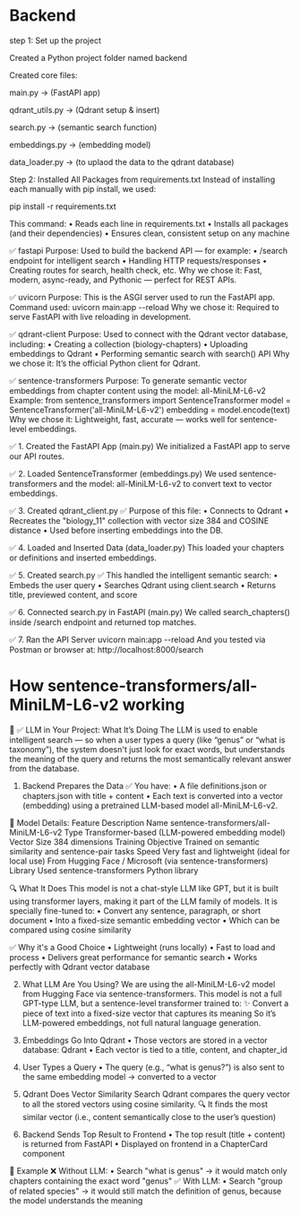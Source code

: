 # Backend

step 1: Set up the project

Created a Python project folder named backend

Created core files:

main.py -> (FastAPI app)

qdrant_utils.py -> (Qdrant setup & insert)

search.py -> (semantic search function)

embeddings.py -> (embedding model)

data_loader.py -> (to uplaod the data to the qdrant database)

Step 2: Installed All Packages from requirements.txt
Instead of installing each manually with pip install, we used:

pip install -r requirements.txt

This command:
•	Reads each line in requirements.txt
•	Installs all packages (and their dependencies)
•	Ensures clean, consistent setup on any machine

✅ fastapi
Purpose:
Used to build the backend API — for example:
•	/search endpoint for intelligent search
•	Handling HTTP requests/responses
•	Creating routes for search, health check, etc.
Why we chose it:
Fast, modern, async-ready, and Pythonic — perfect for REST APIs.

✅ uvicorn
Purpose:
This is the ASGI server used to run the FastAPI app.
Command used:
uvicorn main:app --reload
Why we chose it:
Required to serve FastAPI with live reloading in development.

✅ qdrant-client
Purpose:
Used to connect with the Qdrant vector database, including:
•	Creating a collection (biology-chapters)
•	Uploading embeddings to Qdrant
•	Performing semantic search with search() API
Why we chose it:
It’s the official Python client for Qdrant.

✅ sentence-transformers
Purpose:
To generate semantic vector embeddings from chapter content using the model:
all-MiniLM-L6-v2
Example:
from sentence_transformers import SentenceTransformer
model = SentenceTransformer('all-MiniLM-L6-v2')
embedding = model.encode(text)
Why we chose it:
Lightweight, fast, accurate — works well for sentence-level embeddings.


✅ 1. Created the FastAPI App (main.py)
We initialized a FastAPI app to serve our API routes.

✅ 2. Loaded SentenceTransformer (embeddings.py)
We used sentence-transformers and the model: all-MiniLM-L6-v2 to convert text to vector embeddings.

✅ 3. Created qdrant_client.py
✅ Purpose of this file:
•	Connects to Qdrant
•	Recreates the "biology_11" collection with vector size 384 and COSINE distance
•	Used before inserting embeddings into the DB.

✅ 4. Loaded and Inserted Data (data_loader.py)
This loaded your chapters or definitions and inserted embeddings.

✅ 5. Created search.py
✅ This handled the intelligent semantic search:
•	Embeds the user query
•	Searches Qdrant using client.search
•	Returns title, previewed content, and score

✅ 6. Connected search.py in FastAPI (main.py)
We called search_chapters() inside /search endpoint and returned top matches.

✅ 7. Ran the API Server
uvicorn main:app --reload
And you tested via Postman or browser at:
http://localhost:8000/search



# How sentence-transformers/all-MiniLM-L6-v2 working

🧠 ✅ LLM in Your Project: What It’s Doing
The LLM is used to enable intelligent search — so when a user types a query (like “genus” or “what is taxonomy”), the system doesn't just look for exact words, but understands the meaning of the query and returns the most semantically relevant answer from the database.

1. Backend Prepares the Data
✅ You have:
•	A file definitions.json or chapters.json with title + content
•	Each text is converted into a vector (embedding) using a pretrained LLM-based model all-MiniLM-L6-v2.

📌 Model Details:
Feature	Description
Name	                sentence-transformers/all-MiniLM-L6-v2
Type	                Transformer-based (LLM-powered embedding model)
Vector Size	            384 dimensions
Training Objective	    Trained on semantic similarity and sentence-pair tasks
Speed	                Very fast and lightweight (ideal for local use)
From	                Hugging Face / Microsoft (via sentence-transformers)
Library Used	        sentence-transformers Python library

🔍 What It Does
This model is not a chat-style LLM like GPT, but it is built using transformer layers, making it part of the LLM family of models.
It is specially fine-tuned to:
•	Convert any sentence, paragraph, or short document
•	Into a fixed-size semantic embedding vector
•	Which can be compared using cosine similarity

✅ Why it's a Good Choice
•	Lightweight (runs locally)
•	Fast to load and process
•	Delivers great performance for semantic search
•	Works perfectly with Qdrant vector database

2. What LLM Are You Using?
We are using the all-MiniLM-L6-v2 model from Hugging Face via sentence-transformers.
This model is not a full GPT-type LLM, but a sentence-level transformer trained to:
✨ Convert a piece of text into a fixed-size vector that captures its meaning
So it’s LLM-powered embeddings, not full natural language generation.

3. Embeddings Go Into Qdrant
•	Those vectors are stored in a vector database: Qdrant
•	Each vector is tied to a title, content, and chapter_id

4. User Types a Query
•	The query (e.g., “what is genus?”) is also sent to the same embedding model → converted to a vector

5. Qdrant Does Vector Similarity Search
Qdrant compares the query vector to all the stored vectors using cosine similarity.
🔍 It finds the most similar vector (i.e., content semantically close to the user’s question)

6. Backend Sends Top Result to Frontend
•	The top result (title + content) is returned from FastAPI
•	Displayed on frontend in a ChapterCard component

📌 Example
❌ Without LLM:
•	Search "what is genus" → it would match only chapters containing the exact word "genus"
✅ With LLM:
•	Search "group of related species" → it would still match the definition of genus, because the model understands the meaning




